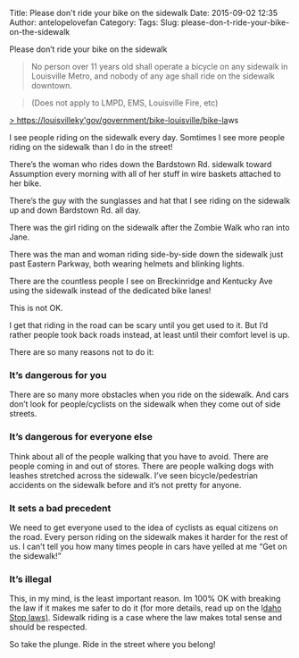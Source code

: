Title: Please don't ride your bike on the sidewalk
Date: 2015-09-02 12:35
Author: antelopelovefan
Category: 
Tags: 
Slug: please-don-t-ride-your-bike-on-the-sidewalk

Please don’t ride your bike on the sidewalk

> No person over 11 years old shall operate a bicycle on any sidewalk in Louisville Metro, and nobody of any age shall ride on the sidewalk downtown.

> (Does not apply to LMPD, EMS, Louisville Fire, etc)

[> https://louisvilleky'gov/government/bike-louisville/bike-la](https://louisvilleky.gov/government/bike-louisville/bike-laws)ws

I see people riding on the sidewalk every day. Somtimes I see more people riding on the sidewalk than I do in the street!

There’s the woman who rides down the Bardstown Rd. sidewalk toward Assumption every morning with all of her stuff in wire baskets attached to her bike.

There’s the guy with the sunglasses and hat that I see riding on the sidewalk up and down Bardstown Rd. all day.

There was the girl riding on the sidewalk after the Zombie Walk who ran into Jane.

There was the man and woman riding side-by-side down the sidewalk just past Eastern Parkway, both wearing helmets and blinking lights.

There are the countless people I see on Breckinridge and Kentucky Ave using the sidewalk instead of the dedicated bike lanes!

This is not OK.

I get that riding in the road can be scary until you get used to it. But I’d rather people took back roads instead, at least until their comfort level is up.

There are so many reasons not to do it:

### It’s dangerous for you

There are so many more obstacles when you ride on the sidewalk. And cars don’t look for people/cyclists on the sidewalk when they come out of side streets.

### It’s dangerous for everyone else

Think about all of the people walking that you have to avoid. There are people coming in and out of stores. There are people walking dogs with leashes stretched across the sidewalk. I’ve seen bicycle/pedestrian accidents on the sidewalk before and it’s not pretty for anyone.

### It sets a bad precedent

We need to get everyone used to the idea of cyclists as equal citizens on the road. Every person riding on the sidewalk makes it harder for the rest of us. I can’t tell you how many times people in cars have yelled at me “Get on the sidewalk!”

### It’s illegal

This, in my mind, is the least important reason. Im 100% OK with breaking the law if it makes me safer to do it (for more details, read up on the I[daho Stop laws)](http://mark.biek.org/blog/2015/05/i-love-the-idahostop/). Sidewalk riding is a case where the law makes total sense and should be respected.

So take the plunge. Ride in the street where you belong!

